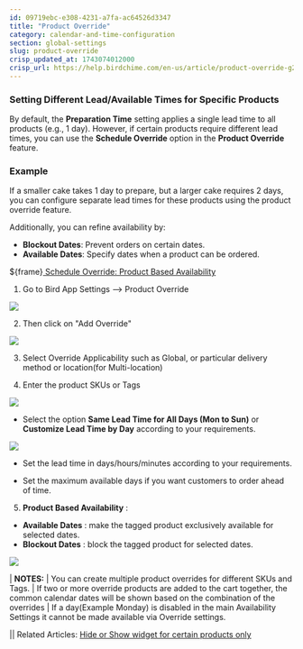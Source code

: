 ```yaml
---
id: 09719ebc-e308-4231-a7fa-ac64526d3347
title: "Product Override"
category: calendar-and-time-configuration
section: global-settings
slug: product-override
crisp_updated_at: 1743074012000
crisp_url: https://help.birdchime.com/en-us/article/product-override-g2yfl9/
---
```


### Setting Different Lead/Available Times for Specific Products

By default, the **Preparation Time** setting applies a single lead time to all products (e.g., 1 day). However, if certain products require different lead times, you can use the **Schedule Override** option in the **Product Override** feature.

### Example

If a smaller cake takes 1 day to prepare, but a larger cake requires 2 days, you can configure separate lead times for these products using the product override feature.

Additionally, you can refine availability by:

* **Blockout Dates**: Prevent orders on certain dates.
* **Available Dates**: Specify dates when a product can be ordered.

 ${frame}[ Schedule Override: Product Based Availability ](https://www.loom.com/embed/31a89fe58def47c1a8addeb43a69ea69?sid=f80e0aab-95a2-4c02-bdde-e0242fced43c) 

1. Go to Bird App Settings --> Product Override

![](https://storage.crisp.chat/users/helpdesk/website/ca826b447482b000/product-override-menu-selectio_8u66uj.png)

2. Then click on "Add Override"

![](https://storage.crisp.chat/users/helpdesk/website/ca826b447482b000/screenshot-2025-02-03-174518_171gcbk.png)

3. Select Override Applicability such as Global, or particular delivery method or location(for Multi-location)

4. Enter the product SKUs or Tags

![](https://storage.crisp.chat/users/helpdesk/website/ca826b447482b000/tagsku_1ddhb54.png)

* Select the option **Same Lead Time for All Days (Mon to Sun)** or **Customize Lead Time by Day** according to your requirements.

![](https://storage.crisp.chat/users/helpdesk/website/ca826b447482b000/screenshot-2024-12-16-083621_1itz2la.png)

* Set the lead time in days/hours/minutes according to your requirements.

* Set the maximum available days if you want customers to order ahead of time.

5. **Product Based Availability** :
* **Available Dates** : make the tagged product exclusively available for selected dates.
* **Blockout Dates** : block the tagged product for selected dates.

![](https://storage.crisp.chat/users/helpdesk/website/ca826b447482b000/screenshot-2024-12-16-083224_rbz3uu.png)

| **NOTES:**
| You can create multiple product overrides for different SKUs and Tags.
| If two or more override products are added to the cart together, the common calendar dates will be shown based on the combination of the overrides
| If a day(Example Monday) is disabled in the main Availability Settings it cannot be made available via Override settings.

|| Related Articles: [Hide or Show widget for certain products only](https://help.birdchime.com/en-us/article/hide-or-show-widget-for-certain-products-only-14nf3pv/?bust=1709814859482)
